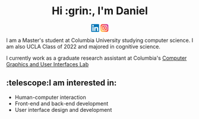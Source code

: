 <h1 align='center'> Hi :grin:, I'm Daniel </h1>

<p align='center'>
<a href='https://www.linkedin.com/in/daniel-hu-b59b82195/'><img align='center' src='https://raw.githubusercontent.com/dhu16/dhu16/main/linkedin.svg' alt='icon | LinkedIn' width='21px'/></a>
<a href='https://www.instagram.com/danielhu.16/'><img align='center' src='https://raw.githubusercontent.com/dhu16/dhu16/main/instagram.svg' alt='icon | Instagram' width='21px'/></a>
</p>

<p>
I am a Master's student at Columbia University studying computer science. I am also UCLA Class of 2022 and majored in cognitive science. 
</p>

I currently work as a graduate research assistant at Columbia's [Computer Graphics and User Interfaces Lab](https://graphics.cs.columbia.edu/home)

<h2 allign='left'>:telescope:I am interested in: </h2>

- Human-computer interaction 
- Front-end and back-end development
- User interface design and development


<!--
**dhu16/dhu16** is a ✨ _special_ ✨ repository because its `README.md` (this file) appears on your GitHub profile.

Here are some ideas to get you started:

- 🔭 I’m currently working on ...
- 🌱 I’m currently learning ...
- 👯 I’m looking to collaborate on ...
- 🤔 I’m looking for help with ...
- 💬 Ask me about ...
- 📫 How to reach me: ...
- 😄 Pronouns: ...
- ⚡ Fun fact: ...
-->
